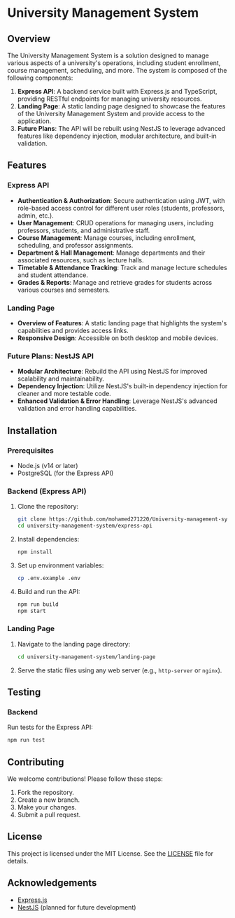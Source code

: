 # University Management System

## Overview

The University Management System is a solution designed to manage various aspects of a university's operations, including student enrollment, course management, scheduling, and more. The system is composed of the following components:

1. **Express API**: A backend service built with Express.js and TypeScript, providing RESTful endpoints for managing university resources.
2. **Landing Page**: A static landing page designed to showcase the features of the University Management System and provide access to the application.
3. **Future Plans**: The API will be rebuilt using NestJS to leverage advanced features like dependency injection, modular architecture, and built-in validation.

## Features

### Express API

- **Authentication & Authorization**: Secure authentication using JWT, with role-based access control for different user roles (students, professors, admin, etc.).
- **User Management**: CRUD operations for managing users, including professors, students, and administrative staff.
- **Course Management**: Manage courses, including enrollment, scheduling, and professor assignments.
- **Department & Hall Management**: Manage departments and their associated resources, such as lecture halls.
- **Timetable & Attendance Tracking**: Track and manage lecture schedules and student attendance.
- **Grades & Reports**: Manage and retrieve grades for students across various courses and semesters.

### Landing Page

- **Overview of Features**: A static landing page that highlights the system's capabilities and provides access links.
- **Responsive Design**: Accessible on both desktop and mobile devices.

### Future Plans: NestJS API

- **Modular Architecture**: Rebuild the API using NestJS for improved scalability and maintainability.
- **Dependency Injection**: Utilize NestJS's built-in dependency injection for cleaner and more testable code.
- **Enhanced Validation & Error Handling**: Leverage NestJS's advanced validation and error handling capabilities.

## Installation

### Prerequisites

- Node.js (v14 or later)
- PostgreSQL (for the Express API)

### Backend (Express API)

1. Clone the repository:

   ```bash
   git clone https://github.com/mohamed271220/University-management-system
   cd university-management-system/express-api
   ```

2. Install dependencies:

   ```bash
   npm install
   ```

3. Set up environment variables:

   ```bash
   cp .env.example .env
   ```

4. Build and run the API:
   ```bash
   npm run build
   npm start
   ```

### Landing Page

1. Navigate to the landing page directory:

   ```bash
   cd university-management-system/landing-page
   ```

2. Serve the static files using any web server (e.g., `http-server` or `nginx`).

## Testing

### Backend

Run tests for the Express API:

```bash
npm run test
```

## Contributing

We welcome contributions! Please follow these steps:

1. Fork the repository.
2. Create a new branch.
3. Make your changes.
4. Submit a pull request.

## License

This project is licensed under the MIT License. See the [LICENSE](LICENSE) file for details.

## Acknowledgements

- [Express.js](https://expressjs.com/)
- [NestJS](https://nestjs.com/) (planned for future development)

